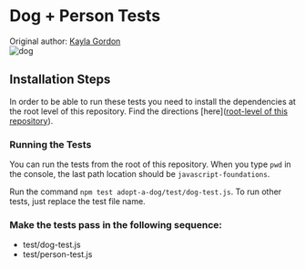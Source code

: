 # Dog + Person Tests
Original author: [Kayla Gordon](https://github.com/kaylagordon)  
![dog](https://media1.giphy.com/media/4Zo41lhzKt6iZ8xff9/giphy.gif)  

## Installation Steps

In order to be able to run these tests you need to install the dependencies at the root level of this repository. Find the directions [here]([root-level of this repository](https://github.com/turingschool-examples/javascript-foundations)).

### Running the Tests

You can run the tests from the root of this repository. When you type `pwd` in the console, the last path location should be `javascript-foundations`.

Run the command `npm test adopt-a-dog/test/dog-test.js`. To run other tests, just replace the test file name.

### Make the tests pass in the following sequence:

* test/dog-test.js  
* test/person-test.js  
